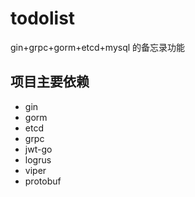 # todolist

gin+grpc+gorm+etcd+mysql 的备忘录功能

## 项目主要依赖

- gin
- gorm
- etcd
- grpc
- jwt-go
- logrus
- viper
- protobuf


